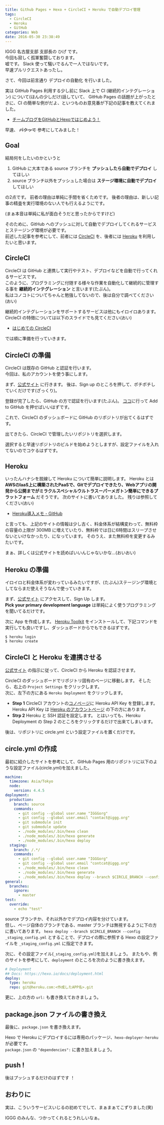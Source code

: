 ```yaml
---
title: Github Pages + Hexo + CircleCI + Heroku で自動デプロイ管理
tags:
  - CircleCI
  - Heroku
  - GitHub
categories: Web
date: 2016-05-30 23:38:49
---
```



IGGG 名古屋支部 支部長の ひげ です。  
今回も寂しく孤軍奮闘しております。  
嘘です。
Slack 使って騒いでるんで一人ではないです。  
早速プルリクエストあったし。

さて、今回は前言通り デプロイの自動化 を行いました。

実は GitHub Pages 利用する少し前に Slack 上で CI (継続的インテグレーション) について(ほんの少しだけ)話していて、
GitHub Pages の話題が上がったときに、CI の簡単な例がだよ、といつものお意見番が下記の記事を教えてくれました。

- [チームブログをGitHubとHexoではじめよう！](http://blog.otakumode.com/2014/08/08/Blogging-with-hexoio/)

早速、 ~~パクッて~~ 参考にしてみました！

## Goal
結局何をしたいのかというと

1. GitHub に大本である source ブランチを **プッシュしたら自動でデプロイ** してほしい
2. source ブランチ以外をプッシュした場合は **ステージ環境に自動でデプロイ** してほしい

の2点です。
前者の理由は単純に手間を省くためです。
後者の理由は、新しい記事の精査を実行環境のない人でも行えるようにです。

(まぁ本音は単純に私が面白そうだと思ったからですけど)

そのために、GitHub へのプッシュに対して自動でデプロイしてくれるサービスとステージング環境が必要です。  
前述した記事を参考にして、前者には [CircleCI](https://circleci.com/) を、後者には [Heroku](https://dashboard.heroku.com/) を利用したいと思います。  

## CircleCI
CircleCI は GitHub と連携して実行やテスト、デプロイなどを自動で行ってくれるサービスです。  
このように、プログラミングに付随する様々な作業を自動化して継続的に管理する事を **継続的インテグレーション** と言います(たぶん)。  
私はコノコトについてちゃんと勉強してないので、後は自分で調べてください(おい)

継続的インテグレーションをサポートするサービスは他にもイロイロあります。
CircleCI の特徴については以下のスライドでも見てください(おい)

- [はじめての CircleCI](http://www.slideshare.net/mogproject/circleci-51253223)

では順に準備を行っていきます。

## CircleCI の準備
CircleCI は既存の GitHub と認証を行います。  
今回は、私のアカウントを使う事にします。

まず、[公式サイト](https://circleci.com/) に行きます。
後は、Sign up のところを押して、ポチポチしていくだけです(ざっくり)。

登録が完了したら、GitHub の方で認証を行います(たぶん)。
[ココ](https://GitHub.com/integrations/circle-ci)に行って Add to GitHub を押せばいいはずです。

これで、CircleCI のダッシュボードに GitHub のリポジトリが出てくるはずです。

出てきたら、CircleCI で管理したいリポジトリを選択します。

選択すると早速リポジトリのビルドを始めようとしますが、設定ファイルを入れてないのでコケるはずです。

## Heroku
いったんハナシを脱線して Heroku について簡単に説明します。
Heroku とは **AWSのIaaS上に構築されたPaaSで、Gitでデプロイできたり、Webアプリの開発から公開までがミラクルスペシャルウルトラスーパーメガトン簡単にできるプラットフォーム** だそうです。
次のサイトに書いてありました。
残りは参照してください(おい)

- [Heroku導入メモ - GitHub](https://gist.GitHub.com/konitter/5370904)

と言っても、上記のサイトの情報は少し古く、料金体系が結構変わって、無料枠の容量の上限が 300MB に増えていたり、無料枠では日に6時間はスリープさせないといけなかったり、になっています。
そのうえ、また無料枠を変更するみたいです。

まぁ、詳しくは公式サイトを読めばいいんじゃないかな...(おいおい)

## Heroku の準備
イロイロと料金体系が変わっているみたいですが、(たぶん)ステージング環境としてならまだ使えそうなんで使っていきます。

まず、[公式サイト](https://dashboard.heroku.com/) にアクセスして、Sign Up します。  
**Pick your primary development language** は単純によく使うプログラミングを聞いてるだけです。

次に App を作成します。
[Heroku Toolkit](https://toolbelt.heroku.com/) をインストールして、下記コマンドを実行しても良いですし、ダッシュボードからでもできるはずです。

~~~
$ heroku login
$ heroku create
~~~

## CircleCI と Heroku を連携させる
[公式サイト](https://circleci.com/docs/continuous-deployment-with-heroku/) の指示に従って、CircleCI から Heroku を認証させます。

CircleCI のダッシュボードでリポジトリ固有のページに移動します。
そしたら、右上の `Project Settings` をクリックします。  
次に、左下の方にある `Heroku Deployment` をクリックします。

- **Step 1**
  CircleCI アカウントの[コノページ](https://circleci.com/account/heroku)に Heroku API Key を登録します。
  Heroku API Key は [Heroku のアカウントページ](https://dashboard-preview.heroku.com/account) の下の方にあります。
- **Strp 2**
  Heroku と SSH 認証を設定します。
  とはいっても、Heroku Deployment の Step 2 のところをクリックするだけで出来てしまいます。

後は、リポジトリに circle.yml という設定ファイルを置くだけです。

## circle.yml の作成
最初に紹介したサイトを参考にして、GitHub Pages 用のリポジトリに以下のような設定ファイル(circle.yml)を加えました。

~~~yaml
machine:
  timezone: Asia/Tokyo
  node:
    version: 4.4.5
deployment:
  production:
    branch: source
    commands:
      - git config --global user.name "IGGGorg"
      - git config --global user.email "contact@iggg.org"
      - git submodule init
      - git submodule update
      - ./node_modules/.bin/hexo clean
      - ./node_modules/.bin/hexo generate
      - ./node_modules/.bin/hexo deploy
  staging:
    branch: /.*/
    commands:
      - git config --global user.name "IGGGorg"
      - git config --global user.email "contcat@iggg.org"
      - ./node_modules/.bin/hexo clean
      - ./node_modules/.bin/hexo generate
      - ./node_modules/.bin/hexo deploy --branch $CIRCLE_BRANCH --config _staging_config.yml
general:
  branches:
    ignore:
      - master
test:
  override:
    - echo "test"
~~~

source ブランチか、それ以外かでデプロイ内容を分けています。  
但し、ページ自体のブランチである、master ブランチは無視するように下の方に書いてあります。
`hexo deploy --branch $CIRCLE_BRANCH --config _staging_config.yml` とすることで、デプロイの際に参照する Hexo の設定ファイルを `_staging_config.yml` に指定できます。

次に、その設定ファイル(`_staging_config.yml`)を加えましょう。
またもや、例のサイトを参考にして、`deployment` のところを次のように書き換えます。

~~~yml
# Deployment
## Docs: https://hexo.io/docs/deployment.html
deploy:
  type: heroku
  repo: git@heroku.com:<作成したAPP名>.git
~~~

更に、上の方の `url:` も書き換えておきましょう。  

## package.json ファイルの書き換え
最後に、`package.json` を書き換えます。

Hexo で Heroku にデプロイするには専用のパッケージ、`hexo-deployer-heroku` が必要です。  
`package.json` の `"dependencies":` に書き加えましょう。

## push !
後はプッシュするだけのはずです ！

## おわりに

実は、こういうサービスいじるの初めてでして、まぁまぁてこずりました(笑)

IGGG のみんな、つかってくれるとうれしいなぁ。
